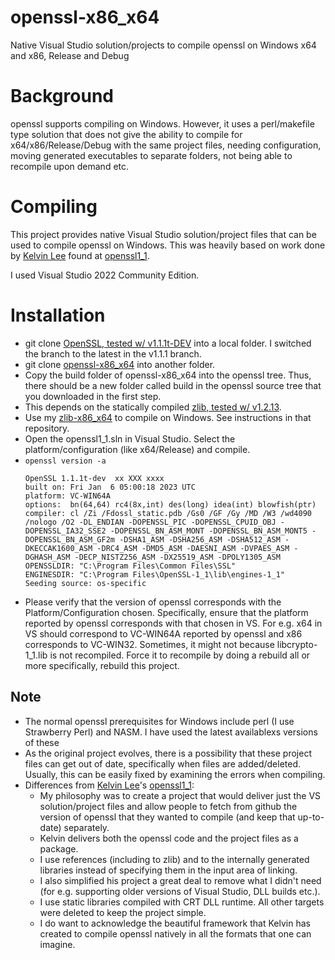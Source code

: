 # openssl-x86_x64
Native Visual Studio solution/projects to compile openssl on Windows x64 and x86, Release and Debug

# Background #
openssl supports compiling on Windows. However, it uses a
perl/makefile type solution that does not give the ability to compile
for x64/x86/Release/Debug with the same project files, needing
configuration, moving generated executables to separate folders, not
being able to recompile upon demand etc.

# Compiling #
This project provides native Visual Studio solution/project files that
can be used to compile openssl on Windows. This was heavily based on
work done by [Kelvin Lee](https://github.com/kiyolee) found at
[openssl1_1](https://github.com/kiyolee/openssl1_1-win-build).

I used Visual Studio 2022 Community Edition.

# Installation #

  * git clone [OpenSSL, tested w/ v1.1.1t-DEV](https://github.com/openssl/openssl) into a local folder. I switched the branch to the latest in the v1.1.1 branch.
  * git clone [openssl-x86_x64](https://github.com/sridharb1/openssl-x86_x64) into another folder. 
  * Copy the build folder of openssl-x86_x64 into the openssl tree. Thus, there should be a new folder called build in the openssl source tree that you downloaded in the first step.
  * This depends on the statically compiled [zlib, tested w/ v1.2.13](https://github.com/madler/zlib).
  * Use my [zlib-x86_x64](https://github.com/sridharb1/zlib-x86_x64)
    to compile on Windows. See instructions in that repository.
  * Open the openssl1_1.sln in Visual Studio. Select the platform/configuration (like
    x64/Release) and compile.
  * `openssl version -a`
    ``` shell
    OpenSSL 1.1.1t-dev  xx XXX xxxx
    built on: Fri Jan  6 05:00:18 2023 UTC
    platform: VC-WIN64A
    options:  bn(64,64) rc4(8x,int) des(long) idea(int) blowfish(ptr)
    compiler: cl /Zi /Fdossl_static.pdb /Gs0 /GF /Gy /MD /W3 /wd4090 /nologo /O2 -DL_ENDIAN -DOPENSSL_PIC -DOPENSSL_CPUID_OBJ -DOPENSSL_IA32_SSE2 -DOPENSSL_BN_ASM_MONT -DOPENSSL_BN_ASM_MONT5 -DOPENSSL_BN_ASM_GF2m -DSHA1_ASM -DSHA256_ASM -DSHA512_ASM -DKECCAK1600_ASM -DRC4_ASM -DMD5_ASM -DAESNI_ASM -DVPAES_ASM -DGHASH_ASM -DECP_NISTZ256_ASM -DX25519_ASM -DPOLY1305_ASM
    OPENSSLDIR: "C:\Program Files\Common Files\SSL"
    ENGINESDIR: "C:\Program Files\OpenSSL-1_1\lib\engines-1_1"
    Seeding source: os-specific
    ```
  * Please verify that the version of openssl corresponds with the
    Platform/Configuration chosen. Specifically, ensure that the
    platform reported by openssl corresponds with that chosen in
    VS. For e.g. x64 in VS should correspond to VC-WIN64A reported by
    openssl and x86 corresponds to VC-WIN32. Sometimes, it might not
    because libcrypto-1_1.lib is not recompiled. Force it to recompile
    by doing a rebuild all or more specifically, rebuild this project.
    
## Note ##

  * The normal openssl prerequisites for Windows include perl (I use Strawberry Perl) and NASM. I have used the latest availablexs versions of these
  * As the original project evolves, there is a possibility that these
project files can get out of date, specifically when files are
added/deleted. Usually, this can be easily fixed by examining the
errors when compiling.
  * Differences from [Kelvin Lee](https://github.com/kiyolee)'s [openssl1_1](https://github.com/kiyolee/openssl1_1-win-build): 
      * My philosophy was to create a project that would deliver just the VS solution/project files and allow people to fetch from github the version of openssl that they wanted to compile (and keep that up-to-date) separately. 
      * Kelvin delivers both the openssl code and the project files as a package.
      * I use references (including to zlib) and to the internally generated libraries instead of specifying them in the input area of linking. 
      * I also simplified his project a great deal to remove what I didn't need (for e.g. supporting older versions of Visual Studio, DLL builds etc.).
      * I use static libraries compiled with CRT DLL runtime. All other targets were deleted to keep the project simple.
      * I do want to acknowledge the beautiful framework that Kelvin has created to compile openssl natively in all the formats that one can imagine.
